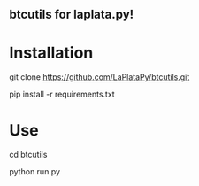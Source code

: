 ## btcutils for laplata.py!



# Installation
git clone https://github.com/LaPlataPy/btcutils.git

pip install -r requirements.txt

# Use
cd btcutils

python run.py